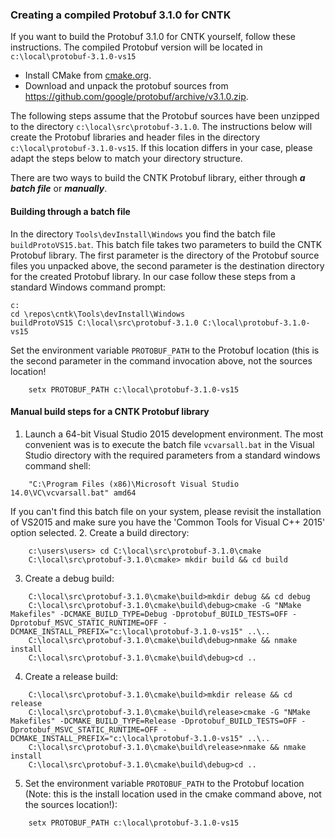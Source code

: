 ### Creating a compiled Protobuf 3.1.0 for CNTK

If you want to build the Protobuf 3.1.0 for CNTK yourself, follow these instructions. The compiled Protobuf version will be located in `c:\local\protobuf-3.1.0-vs15`

* Install CMake from [cmake.org](https://cmake.org/download/).
* Download and unpack the protobuf sources from https://github.com/google/protobuf/archive/v3.1.0.zip.

The following steps assume that the Protobuf sources have been unzipped to the directory `c:\local\src\protobuf-3.1.0`. The instructions below will create the Protobuf libraries and header files in the directory `c:\local\protobuf-3.1.0-vs15`. If this location differs in your case, please adapt the steps below to match your directory structure.

There are two ways to build the CNTK Protobuf library, either through ***a batch file*** or ***manually***.

#### Building through a batch file

In the directory `Tools\devInstall\Windows` you find the batch file `buildProtoVS15.bat`. This batch file takes two parameters to build the CNTK Protobuf library. The first parameter is the directory of the Protobuf source files you unpacked above, the second parameter is the destination directory for the created Protobuf library. In our case follow these steps from a standard Windows command prompt:
```
c:
cd \repos\cntk\Tools\devInstall\Windows
buildProtoVS15 C:\local\src\protobuf-3.1.0 C:\local\protobuf-3.1.0-vs15
```
Set the environment variable `PROTOBUF_PATH` to the Protobuf location (this is the second parameter in the command invocation above, not the sources location!
```
    setx PROTOBUF_PATH c:\local\protobuf-3.1.0-vs15
```

#### Manual build steps for a CNTK Protobuf library

1. Launch a 64-bit Visual Studio 2015 development environment. The most convenient was is to execute the batch file `vcvarsall.bat` in the Visual Studio directory with the required parameters from a standard windows command shell:
```
    "C:\Program Files (x86)\Microsoft Visual Studio 14.0\VC\vcvarsall.bat" amd64
```
If you can't find this batch file on your system, please revisit the installation of VS2015 and make sure you have the 'Common Tools for Visual C++ 2015' option selected.
2. Create a build directory:  
```
    c:\users\users> cd C:\local\src\protobuf-3.1.0\cmake
    C:\local\src\protobuf-3.1.0\cmake> mkdir build && cd build
```
3. Create a debug build: 
```
    C:\local\src\protobuf-3.1.0\cmake\build>mkdir debug && cd debug
    C:\local\src\protobuf-3.1.0\cmake\build\debug>cmake -G "NMake Makefiles" -DCMAKE_BUILD_TYPE=Debug -Dprotobuf_BUILD_TESTS=OFF -Dprotobuf_MSVC_STATIC_RUNTIME=OFF -DCMAKE_INSTALL_PREFIX="c:\local\protobuf-3.1.0-vs15" ..\..
    C:\local\src\protobuf-3.1.0\cmake\build\debug>nmake && nmake install
    C:\local\src\protobuf-3.1.0\cmake\build\debug>cd ..
```
4. Create a release build:
```
    C:\local\src\protobuf-3.1.0\cmake\build>mkdir release && cd release
    C:\local\src\protobuf-3.1.0\cmake\build\release>cmake -G "NMake Makefiles" -DCMAKE_BUILD_TYPE=Release -Dprotobuf_BUILD_TESTS=OFF -Dprotobuf_MSVC_STATIC_RUNTIME=OFF -DCMAKE_INSTALL_PREFIX="c:\local\protobuf-3.1.0-vs15" ..\..
    C:\local\src\protobuf-3.1.0\cmake\build\release>nmake && nmake install
    C:\local\src\protobuf-3.1.0\cmake\build\debug>cd ..
```
5. Set the environment variable `PROTOBUF_PATH` to the Protobuf location (Note: this is the install location used in the cmake command above, not the sources location!):
```
    setx PROTOBUF_PATH c:\local\protobuf-3.1.0-vs15
```
